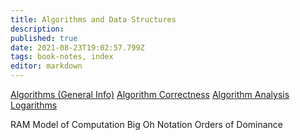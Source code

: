 ```yaml
---
title: Algorithms and Data Structures
description: 
published: true
date: 2021-08-23T19:02:57.799Z
tags: book-notes, index
editor: markdown
---
```


[Algorithms (General Info)](/computer-science/algorithms-and-data-structures/algorithms-general)
[Algorithm Correctness](/computer-science/algorithms-and-data-structures/algorithm-correctness)
[Algorithm Analysis](/computer-science/algorithms-and-data-structures/algorithm-analysis)
[Logarithms](/computer-science/algorithms-and-data-structures/logarithms)

RAM Model of Computation
Big Oh Notation
Orders of Dominance
